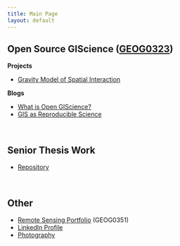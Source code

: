 ```yaml
---
title: Main Page
layout: default
---
```


## Open Source GIScience ([GEOG0323](https://gis4dev.github.io/))

**Projects**
- [Gravity Model of Spatial Interaction](gravity/gravity.md)

**Blogs**
- [What is Open GIScience?](blogs/opensource.md)
- [GIS as Reproducible Science](blogs/GIScience.md)

<br>

## Senior Thesis Work
- [Repository](https://github.com/mtango99/thesis)

<br>

## Other
- [Remote Sensing Portfolio](https://sites.middlebury.edu/madeleinetango/) (GEOG0351)
- [LinkedIn Profile](https://linkedin.com/in/madeleinetango/)
- [Photography](https://vsco.co/mtango99/)
